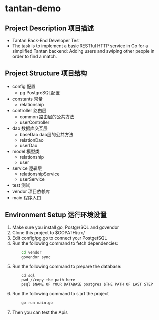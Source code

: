 # tantan-demo

## Project Description 项目描述
- Tantan Back-End Developer Test 
- The task is to implement a basic RESTful HTTP service in Go for a simplified Tantan backend:
                                   Adding users and swiping other people in order to find a match. 

## Project Structure 项目结构
- config 配置
  - pg PostgreSQL配置
- constants 常量
  - relationship
- controller 路由层
  - common 路由层的公共方法
  - userController 
- dao 数据库交互层
  - baseDao dao层的公共方法
  - relationDao
  - userDao
- model 模型类
  - relationship
  - user
- service 逻辑层
  - relationshipService
  - userService
- test 测试
- vendor 项目依赖库
- main 程序入口

## Environment Setup 运行环境设置
1. Make sure you install go, PostgreSQL and govendor
2. Clone this project to $GOPATH/src/
3. Edit config/pg.go to connect your PostgetSQL
4. Run the following command to fetch dependencies: 
    ```bash
        cd vendor
        govendor sync
    ```
5. Run the following command to prepare the database:
    ```
        cd sql
        pwd //copy the path here
        psql $NAME OF YOUR DATABASE postgres $THE PATH OF LAST STEP
    ```
5. Run the following command to start the project
    ```bash
        go run main.go
    ```
7. Then you can test the Apis
